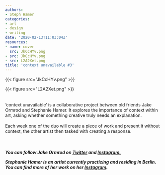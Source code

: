 ```yaml
---
authors:
- Steph Hamer
categories:
- art
- design
- writing
date: '2020-02-13T11:03:04Z'
resources:
- name: cover
  src: JkCcHYv.png
- src: JkCcHYv.png
- src: L2A2Xet.png
title: 'context unavailable #3'
---
```

{{< figure src="JkCcHYv.png" >}}

{{< figure src="L2A2Xet.png" >}}
<br>
<br>
<br>
‘context unavailable’ is a collaborative project between old friends Jake Ormrod and Stephanie Hamer. It explores the importance of context within art, asking whether something creative truly needs an explanation.<br>
<br>
Each week one of the duo will create a piece of work and present it without context, the other artist then tasked with creating a response.<br>
<br>
<br>
<br>
**_You can follow Jake Ormrod on [Twitter](https://twitter.com/Jake_Ormrod "") and [Instagram.](https://www.instagram.com/generationzer0mag/ "")_**

_**Stephanie Hamer is an artist currently practicing and residing in Berlin. You can find more of her work on her [Instagram](https://www.instagram.com/stephanie__hamer/ "").**_
